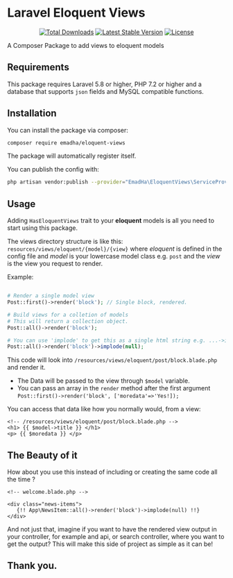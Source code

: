 # Laravel Eloquent Views 
<p align="center">
<a href="https://packagist.org/packages/emadha/eloquent-views"><img src="https://poser.pugx.org/emadha/eloquent-views/d/total.svg" alt="Total Downloads"></a>
<a href="https://packagist.org/packages/emadha/eloquent-views"><img src="https://poser.pugx.org/emadha/eloquent-views/v/stable.svg" alt="Latest Stable Version"></a>
<a href="https://github.com/emadha/eloquent-views/blob/master/License.md"><img src="https://poser.pugx.org/emadha/eloquent-views/license.svg" alt="License"></a>
</p>
A Composer Package to add views to eloquent models

## Requirements

This package requires Laravel 5.8 or higher, PHP 7.2 or higher and a database that supports `json` fields and MySQL compatible functions.

## Installation

You can install the package via composer:

``` bash
composer require emadha/eloquent-views
```

The package will automatically register itself.

You can publish the config with:

``` bash
php artisan vendor:publish --provider="EmadHa\EloquentViews\ServiceProvider" --tag="config"
```

## Usage
Adding `HasEloquentViews` trait to your **eloquent** models is all you need to start using this package.

The views directory structure is like this: `resources/views/eloquent/{model}/{view}` where *eloquent* is defined in the config file and *model* is your lowercase model class e.g. `post` and the *view* is the view you request to render.

Example:

```php

# Render a single model view
Post::first()->render('block'); // Single block, rendered.

# Build views for a colletion of models
# This will return a collection object.
Post::all()->render('block');

# You can use 'implode' to get this as a single html string e.g. ...->implode(null);
Post::all()->render('block')->implode(null);
```
This code will look into `/resources/views/eloquent/post/block.blade.php` and render it.

- The Data will be passed to the view through `$model` variable.
- You can pass an array in the `render` method after the first argument `Post::first()->render('block', ['moredata'=>'Yes!]);`

You can access that data like how you normally would, from a view:

```blade
<!-- /resources/views/eloquent/post/block.blade.php -->
<h1> {{ $model->title }} </h1>
<p> {{ $moredata }} </p>
``` 


## The Beauty of it

How about you use this instead of including or creating the same code all the time ?
```blade
<!-- welcome.blade.php -->

<div class="news-items">
   {!! App\NewsItem::all()->render('block')->implode(null) !!}
</div>
```

And not just that, imagine if you want to have the rendered view output in your controller, for example and api, or search controller, where you want to get the output? This will make this side of project as simple as it can be!

## Thank you. 